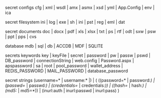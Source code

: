 
secret configs
cfg | xml | wsdl | amx | asmx | xsd | yml | App.Config | env | ica

secret filesystem
ini | log | exe | sh | ini | pst | reg | eml | dat

secret documents
doc | docx | pdf | xls | xlsx | txt | ps | rtf | odt | sxw | psw | ppt | pps | cvs

database
mdb | sql | db | ACCDB | MDF | SQLITE

secrets keywords
key | keyFile | secret | password | pw | passw | pswd | DB_password | connectionString | web.config | Password.aspx | apspassword | sa | root | pool_password | wallet_address | REDIS_PASSWORD | MAIL_PASSWORD | database_password

secret strings
(username=* | username:* |) | ( ((password=* | password:*) | (passwd=* | passwd:*) | (credentials=* | credentials:*)) | ((hash=* | hash:*) | (md5:* | md5=*)) | (inurl:auth | inurl:passwd | inurl:pass) )
